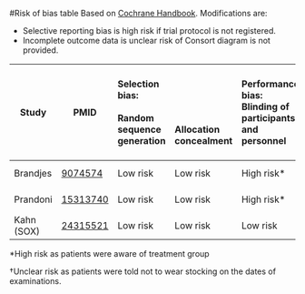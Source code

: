 #Risk of bias table
Based on [Cochrane Handbook](http://handbook.cochrane.org/chapter_8/table_8_5_d_criteria_for_judging_risk_of_bias_in_the_risk_of.htm). Modifications are:
* Selective reporting bias is high risk if trial protocol is not registered.
* Incomplete outcome data is unclear risk of Consort diagram is not provided.

|  Study        |  PMID | Selection bias:<br/><br/>Random sequence generation<br/>| <br/><br/><br/><br/>Allocation concealment|Performance bias:<br/>Blinding of participants and personnel|Detection bias:<br/><br/>Blinding of outcome assessment<br/>|Attrition bias:<br/><br/>Incomplete outcome data<br/>|Reporting bias:<br/><br/><br/>Selective reporting|Other biases:<br/><br/>E.g. imbalanced compliance , co-interventions, or other<br/>|
| ------------- |--------------------------------------|:---------|:---------|:--------------|:------------|:----------|:----------|:----------|
| Brandjes      |[9074574](http://pubmed.gov/9074574)  |Low risk |Low risk |High risk* |Unclear risk† |Low risk |Low risk|Low risk|
| Prandoni      |[15313740](http://pubmed.gov/15313740)|Low risk |Low risk |High risk* |Unclear risk† |Low risk|Low risk|Low risk|
| Kahn (SOX)    |[24315521](http://pubmed.gov/24315521)|Low risk |Low risk |Low risk   |Low risk      |Low risk |Low risk|Low risk|

*High risk as patients were aware of treatment group

†Unclear risk as patients were told not to wear stocking on the dates of examinations.
